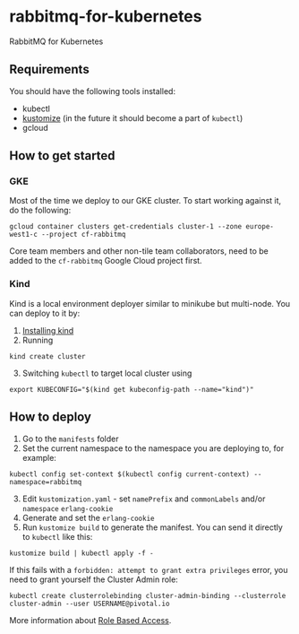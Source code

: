 # rabbitmq-for-kubernetes
RabbitMQ for Kubernetes

## Requirements
You should have the following tools installed:
* kubectl
* [kustomize](https://github.com/kubernetes-sigs/kustomize/) (in the future it should become a part of `kubectl`)
* gcloud

## How to get started
### GKE
Most of the time we deploy to our GKE cluster. To start working against it, do the following:
```
gcloud container clusters get-credentials cluster-1 --zone europe-west1-c --project cf-rabbitmq
```
Core team members and other non-tile team collaborators, need to be added to the `cf-rabbitmq` Google Cloud project first.

### Kind
Kind is a local environment deployer similar to minikube but multi-node. You can deploy to it by:
1. [Installing kind](https://github.com/kubernetes-sigs/kind#installation-and-usage)
2. Running
```
kind create cluster
```
3. Switching `kubectl` to target local cluster using
```
export KUBECONFIG="$(kind get kubeconfig-path --name="kind")"
```

## How to deploy
1. Go to the `manifests` folder
2. Set the current namespace to the namespace you are deploying to, for example:
```
kubectl config set-context $(kubectl config current-context) --namespace=rabbitmq
```
3. Edit `kustomization.yaml` - set `namePrefix` and `commonLabels` and/or `namespace` `erlang-cookie`
4. Generate and set the `erlang-cookie`
5. Run `kustomize build` to generate the manifest. You can send it directly to `kubectl` like this:
```
kustomize build | kubectl apply -f -
```

If this fails with a `forbidden: attempt to grant extra privileges` error, you need to grant yourself the Cluster Admin role:
```
kubectl create clusterrolebinding cluster-admin-binding --clusterrole cluster-admin --user USERNAME@pivotal.io
```
More information about [Role Based Access](https://cloud.google.com/kubernetes-engine/docs/how-to/role-based-access-control).
